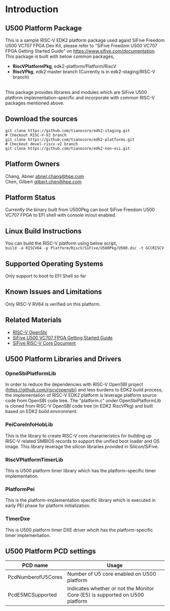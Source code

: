 # Introduction

## U500 Platform Package
This is a sample RISC-V EDK2 platform package used agaist SiFive Freedom U500 VC707 FPGA Dev Kit, please refer to "SiFive Freedom U500 VC707 FPGA Getting Started Guide" on https://www.sifive.com/documentation. This package is built with below common packages, <br>
- **RiscVPlatformPkg**, edk2-platform/Platform/RiscV
- **RiscVPkg**, edk2 master branch (Currently is in edk2-staging/RISC-V branch)
<br>
This package provides librareis and modules which are SiFive U500 platform implementation-specific and incorporate with common RISC-V packages mentioned above.

## Download the sources
```
git clone https://github.com/tianocore/edk2-staging.git
# Checkout RISC-V-V2 branch
git clone https://github.com/tianocore/edk2-platforms.git
# Checkout devel-riscv-v2 branch
git clone https://github.com/tianocore/edk2-non-osi.git
```

## Platform Owners
Chang, Abner <abner.chang@hpe.com><br>
Chen, Gilbert <gilbert.chen@hpe.com>

## Platform Status
Currently the binary built from U500Pkg can boot SiFive Freedom U500 VC707 FPGA to EFI shell with console in/out enabled.

## Linux Build Instructions
You can build the RISC-V platform using below script, <br>
`build -a RISCV64 -p Platform/RiscV/SiFive/U500Pkg/U500.dsc -t GCCRISCV`

## Supported Operating Systems
Only support to boot to EFI Shell so far

## Known Issues and Limitations
Only RISC-V RV64 is verified on this platform.

## Related Materials
- [RISC-V OpenSbi](https://github.com/riscv/opensbi)<br>
- [SiFive U500 VC707 FPGA Getting Started Guide](https://sifive.cdn.prismic.io/sifive%2Fc248fabc-5e44-4412-b1c3-6bb6aac73a2c_sifive-u500-vc707-gettingstarted-v0.2.pdf)<br>
- [SiFive RISC-V Core Document](https://www.sifive.com/documentation)

## U500 Platform Libraries and Drivers
### OpneSbiPlatformLib
In order to reduce the dependencies with RISC-V OpenSBI project (https://github.com/riscv/opensbi) and less burdens to EDK2 build process, the implementation of RISC-V EDK2 platform is leverage platform source code from OpenSBI code tree. The "platform.c" under OpenSbiPlatformLib  is cloned from RISC-V OpenSBI code tree (in EDK2 RiscVPkg) and built based on EDK2 build environment.

### PeiCoreInfoHobLib
This is the library to create RISC-V core characteristics for building up RISC-V related SMBIOS records to support the unified boot loader and OS image. This library leverage the silicon libraries provided in Silicon/SiFive.

### RiscVPlatformTimerLib
This is U500 platform timer library which has the platform-specific timer implementation.

### PlatformPei
This is the platform-implementation specific library which is executed in early PEI phase for platform initialization.

### TimerDxe
This is U500 platform timer DXE driver whcih has the platform-specific timer implementation.

## U500 Platform PCD settings

| **PCD name** |**Usage**|
|----------------|----------|
|PcdNumberofU5Cores| Number of U5 core enabled on U500 platform|
|PcdE5MCSupported| Indicates whether or not the Monitor Core (E5) is supported on U500 platform|
